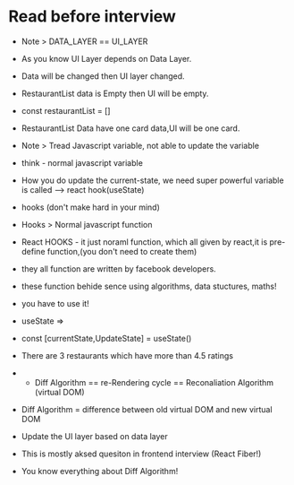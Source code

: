 # Read before interview

- Note > DATA_LAYER == UI_LAYER
- As you know UI Layer depends on Data Layer.
- Data will be changed then UI layer changed.
- RestaurantList data is Empty then UI will be empty.
- const restaurantList = []
- RestaurantList Data have one card data,UI will be one card.

- Note > Tread Javascript variable, not able to update the variable
- think - normal javascript variable
- How you do update the current-state, we need super powerful variable is called --> react hook(useState)
- hooks (don't make hard in your mind)
- Hooks > Normal javascript function
- React HOOKS - it just noraml function, which all given by react,it is pre-define function,(you don't need to create them)
- they all function are written by facebook developers.
- these function behide sence using algorithms, data stuctures, maths!
- you have to use it!
- useState =>
- const [currentState,UpdateState] = useState()
- There are 3 restaurants which have more than 4.5 ratings

- - Diff Algorithm == re-Rendering cycle == Reconaliation Algorithm (virtual DOM)
- Diff Algorithm = difference between old virtual DOM and new virtual DOM
- Update the UI layer based on data layer
- This is mostly aksed quesiton in frontend interview (React Fiber!)
- You know everything about Diff Algorithm!
